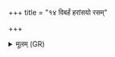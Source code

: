 +++
title = "१४ विबर्हं हरांसयो रसम्"

+++
<details><summary>मूलम् (GR)</summary>

विबर्हं हरांसयो रसं  
ज्ञानम् अति भ्रुवोः ।  
साकम् ऋषे वि नाशय ॥
</details>